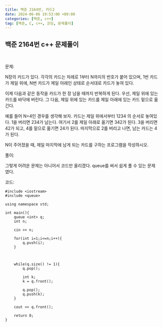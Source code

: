 ```yaml
---
title: 백준 2164번, 카드2
date: 2024-06-06 19:53:00 +09:00
categories: [백준, c++]
tag: [백준, C, c++, 코딩, 문제풀이]
---
```


## 백준 2164번 c++ 문제풀이
<br>

문제:

N장의 카드가 있다. 각각의 카드는 차례로 1부터 N까지의 번호가 붙어 있으며, 1번 카드가 제일 위에, N번 카드가 제일 아래인 상태로 순서대로 카드가 놓여 있다.

이제 다음과 같은 동작을 카드가 한 장 남을 때까지 반복하게 된다. 우선, 제일 위에 있는 카드를 바닥에 버린다. 그 다음, 제일 위에 있는 카드를 제일 아래에 있는 카드 밑으로 옮긴다.

예를 들어 N=4인 경우를 생각해 보자. 카드는 제일 위에서부터 1234 의 순서로 놓여있다. 1을 버리면 234가 남는다. 여기서 2를 제일 아래로 옮기면 342가 된다. 3을 버리면 42가 되고, 4를 밑으로 옮기면 24가 된다. 마지막으로 2를 버리고 나면, 남는 카드는 4가 된다.

N이 주어졌을 때, 제일 마지막에 남게 되는 카드를 구하는 프로그램을 작성하시오.

풀이:

그렇게 어려운 문제는 아니어서 코드만 올리겠다. queue를 써서 쉽게 풀 수 있는 문제였다.

코드:

    #include <iostream>
    #include <queue>

    using namespace std;

    int main(){
        queue <int> q;
        int n;
        
        cin >> n;

        for(int i=1;i<=n;i++){
            q.push(i);
        }
        


        while(q.size() != 1){
            q.pop();
            
            int k;
            k = q.front();

            q.pop();
            q.push(k);
        }

        cout << q.front();
        
        return 0;
    }

